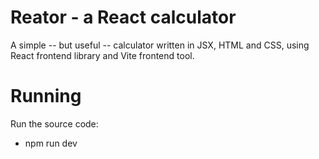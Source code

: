 # Reator - a React calculator

A simple -- but useful -- calculator written in JSX, HTML and CSS, using React frontend library and Vite frontend tool.

# Running

Run the source code:

- npm run dev

